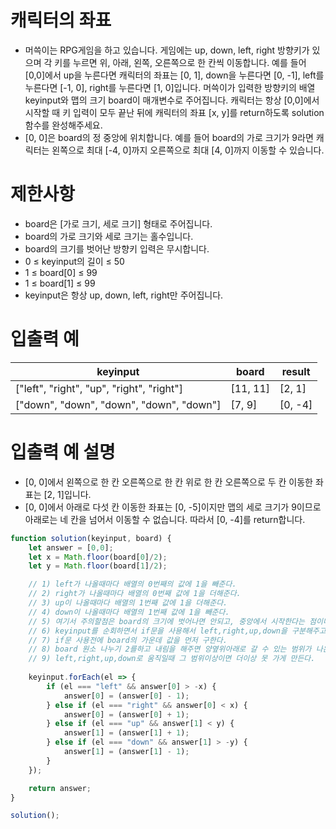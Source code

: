 # 캐릭터의 좌표
- 머쓱이는 RPG게임을 하고 있습니다. 게임에는 up, down, left, right 방향키가 있으며 각 키를 누르면 위, 아래, 왼쪽, 오른쪽으로 한 칸씩 이동합니다.
예를 들어 [0,0]에서 up을 누른다면 캐릭터의 좌표는 [0, 1], down을 누른다면 [0, -1], left를 누른다면 [-1, 0], right를 누른다면 [1, 0]입니다.
머쓱이가 입력한 방향키의 배열 keyinput와 맵의 크기 board이 매개변수로 주어집니다. 캐릭터는 항상 [0,0]에서 시작할 때 키 입력이 모두 끝난 뒤에 캐릭터의 좌표 [x, y]를 return하도록 solution 함수를 완성해주세요.  
- [0, 0]은 board의 정 중앙에 위치합니다. 예를 들어 board의 가로 크기가 9라면 캐릭터는 왼쪽으로 최대 [-4, 0]까지 오른쪽으로 최대 [4, 0]까지 이동할 수 있습니다.  


# 제한사항
- board은 [가로 크기, 세로 크기] 형태로 주어집니다.
- board의 가로 크기와 세로 크기는 홀수입니다.
- board의 크기를 벗어난 방향키 입력은 무시합니다.
- 0 ≤ keyinput의 길이 ≤ 50
- 1 ≤ board[0] ≤ 99
- 1 ≤ board[1] ≤ 99
- keyinput은 항상 up, down, left, right만 주어집니다.


# 입출력 예
| keyinput | board | result |
| -------- | ----- | ------ |
| ["left", "right", "up", "right", "right"] | [11, 11] | [2, 1] |
| ["down", "down", "down", "down", "down"] | [7, 9] | [0, -4] |

# 입출력 예 설명
- [0, 0]에서 왼쪽으로 한 칸 오른쪽으로 한 칸 위로 한 칸 오른쪽으로 두 칸 이동한 좌표는 [2, 1]입니다.
- [0, 0]에서 아래로 다섯 칸 이동한 좌표는 [0, -5]이지만 맵의 세로 크기가 9이므로 아래로는 네 칸을 넘어서 이동할 수 없습니다. 따라서 [0, -4]를 return합니다.


```javascript
function solution(keyinput, board) {
    let answer = [0,0];
    let x = Math.floor(board[0]/2);
    let y = Math.floor(board[1]/2);

    // 1) left가 나올때마다 배열의 0번째의 값에 1을 빼준다.
    // 2) right가 나올때마다 배열의 0번째 값에 1을 더해준다. 
    // 3) up이 나올때마다 배열의 1번째 값에 1을 더해준다. 
    // 4) down이 나올때마다 배열의 1번째 값에 1을 빼준다. 
    // 5) 여기서 주의할점은 board의 크기에 벗어나면 안되고, 중앙에서 시작한다는 점이다. 
    // 6) keyinput를 순회하면서 if문을 사용해서 left,right,up,down을 구분해주고
    // 7) if문 사용전에 board의 가운데 값을 먼저 구한다.
    // 8) board 원소 나누기 2를하고 내림을 해주면 양옆위아래로 갈 수 있는 범위가 나온다.
    // 9) left,right,up,down로 움직일때 그 범위이상이면 더이상 못 가게 만든다.
    
    keyinput.forEach(el => {
        if (el === "left" && answer[0] > -x) {
            answer[0] = (answer[0] - 1);
        } else if (el === "right" && answer[0] < x) {
            answer[0] = (answer[0] + 1);
        } else if (el === "up" && answer[1] < y) {
            answer[1] = (answer[1] + 1);
        } else if (el === "down" && answer[1] > -y) {
            answer[1] = (answer[1] - 1);
        } 
    });

    return answer;
}

solution();
```

